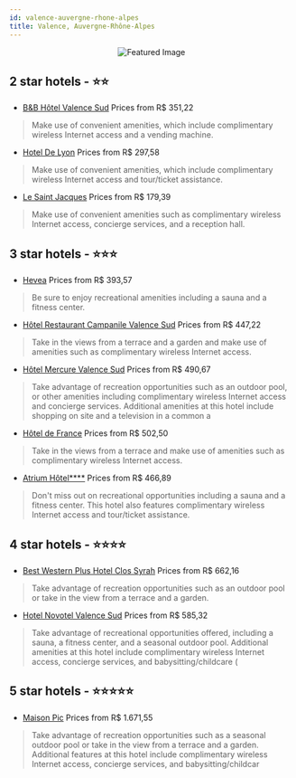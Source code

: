 ```yaml
---
id: valence-auvergne-rhone-alpes
title: Valence, Auvergne-Rhône-Alpes
---
```


<center><img src="https://i.travelapi.com/hotels/9000000/8850000/8843800/8843704/22106eab_z.jpg" alt="Featured Image" /></center>


##  2 star hotels - ⭐️⭐️

-    [B&B Hôtel Valence Sud](https://us.hurb.com/hotels/valence/b-b-hotel-valence-sud-JNP-JP921925?cmp=18055) Prices from R$ 351,22
   > Make use of convenient amenities, which include complimentary wireless Internet access and a vending machine.
-    [Hotel De Lyon](https://us.hurb.com/hotels/valence/hotel-de-lyon-JNP-JP927055?cmp=18055) Prices from R$ 297,58
   > Make use of convenient amenities, which include complimentary wireless Internet access and tour/ticket assistance.
-    [Le Saint Jacques](https://us.hurb.com/hotels/valence/le-saint-jacques-JNP-JP807612?cmp=18055) Prices from R$ 179,39
   > Make use of convenient amenities such as complimentary wireless Internet access, concierge services, and a reception hall.

##  3 star hotels - ⭐️⭐️⭐️

-    [Hevea](https://us.hurb.com/hotels/valence/hevea-JNP-JP537436?cmp=18055) Prices from R$ 393,57
   > Be sure to enjoy recreational amenities including a sauna and a fitness center.
-    [Hôtel Restaurant Campanile Valence Sud](https://us.hurb.com/hotels/valence/hotel-restaurant-campanile-valence-sud-JNP-JP799698?cmp=18055) Prices from R$ 447,22
   > Take in the views from a terrace and a garden and make use of amenities such as complimentary wireless Internet access.
-    [Hôtel Mercure Valence Sud](https://us.hurb.com/hotels/valence/hotel-mercure-valence-sud-JNP-JP254497?cmp=18055) Prices from R$ 490,67
   > Take advantage of recreation opportunities such as an outdoor pool, or other amenities including complimentary wireless Internet access and concierge services. Additional amenities at this hotel include shopping on site and a television in a common a
-    [Hôtel de France](https://us.hurb.com/hotels/valence/hotel-de-france-JNP-JP060980?cmp=18055) Prices from R$ 502,50
   > Take in the views from a terrace and make use of amenities such as complimentary wireless Internet access.
-    [Atrium Hôtel****](https://us.hurb.com/hotels/valence/atrium-hotel-JNP-JP834011?cmp=18055) Prices from R$ 466,89
   > Don't miss out on recreational opportunities including a sauna and a fitness center. This hotel also features complimentary wireless Internet access and tour/ticket assistance.

##  4 star hotels - ⭐️⭐️⭐️⭐️

-    [Best Western Plus Hotel Clos Syrah](https://us.hurb.com/hotels/valence/best-western-plus-hotel-clos-syrah-JNP-JP240908?cmp=18055) Prices from R$ 662,16
   > Take advantage of recreation opportunities such as an outdoor pool or take in the view from a terrace and a garden.
-    [Hotel Novotel Valence Sud](https://us.hurb.com/hotels/valence/hotel-novotel-valence-sud-JNP-JP253583?cmp=18055) Prices from R$ 585,32
   > Take advantage of recreational opportunities offered, including a sauna, a fitness center, and a seasonal outdoor pool. Additional amenities at this hotel include complimentary wireless Internet access, concierge services, and babysitting/childcare (

##  5 star hotels - ⭐️⭐️⭐️⭐️⭐️

-    [Maison Pic](https://us.hurb.com/hotels/valence/maison-pic-JNP-JP981427?cmp=18055) Prices from R$ 1.671,55
   > Take advantage of recreation opportunities such as a seasonal outdoor pool or take in the view from a terrace and a garden. Additional features at this hotel include complimentary wireless Internet access, concierge services, and babysitting/childcar
